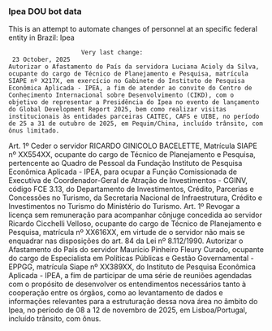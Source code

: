  ### Ipea DOU bot data
 This is an attempt to automate changes of personnel at an specific federal entity in Brazil: Ipea
 
                        Very last change: 
 	 23 October, 2025
	Autorizar o Afastamento do País da servidora Luciana Acioly da Silva, ocupante do cargo de Técnico de Planejamento e Pesquisa, matrícula SIAPE nº X217X, em exercício no Gabinete do Instituto de Pesquisa Econômica Aplicada - IPEA, a fim de atender ao convite do Centro de Conhecimento Internacional sobre Desenvolvimento (CIKD), com o objetivo de representar a Presidência do Ipea no evento de lançamento do Global Development Report 2025, bem como realizar visitas institucionais às entidades parceiras CAITEC, CAFS e UIBE, no período de 25 a 31 de outubro de 2025, em Pequim/China, incluído trânsito, com ônus limitado.
Art. 1º Ceder o servidor RICARDO GINICOLO BACELETTE, Matrícula SIAPE nº XX554XX, ocupante do cargo de Técnico de Planejamento e Pesquisa, pertencente ao Quadro de Pessoal da Fundação Instituto de Pesquisa Econômica Aplicada - IPEA, para ocupar a Função Comissionada de Executiva de Coordenador-Geral de Atração de Investimentos - CGINV, código FCE 3.13, do Departamento de Investimentos, Crédito, Parcerias e Concessões no Turismo, da Secretaria Nacional de Infraestrutura, Crédito e Investimentos no Turismo do Ministério do Turismo.
Art. 1º Revogar a licença sem remuneração para acompanhar cônjuge concedida ao servidor Ricardo Cicchelli Velloso, ocupante do cargo de Técnico de Planejamento e Pesquisa, matrícula nº XX616XX, em virtude de o servidor não mais se enquadrar nas disposições do art. 84 da Lei nº 8.112/1990.
Autorizar o Afastamento do País do servidor Maurício Pinheiro Fleury Curado, ocupante do cargo de Especialista em Políticas Públicas e Gestão Governamental - EPPGG, matrícula Siape nº XX389XX, do Instituto de Pesquisa Econômica Aplicada - IPEA, a fim de participar de uma série de reuniões agendadas com o propósito de desenvolver os entendimentos necessários tanto à cooperação entre os órgãos, como ao levantamento de dados e informações relevantes para a estruturação dessa nova área no âmbito do Ipea, no período de 08 a 12 de novembro de 2025, em Lisboa/Portugal, incluído trânsito, com ônus.
